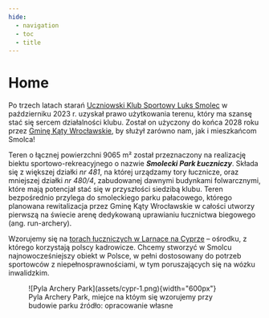 ```yaml
---
hide:
  - navigation
  - toc
  - title
---
```

# Home

Po trzech latach starań [Uczniowski Klub Sportowy Luks Smolec](https://uksluks.pl) w październiku 2023 r. uzyskał prawo użytkowania terenu, który ma szansę stać się sercem działalności klubu. Został on użyczony do końca 2028 roku przez [Gminę Kąty Wrocławskie](https://www.katywroclawskie.pl), by służył zarówno nam, jak i mieszkańcom Smolca!

Teren o łącznej powierzchni 9065 m² został przeznaczony na realizację  biektu sportowo-rekreacyjnego o nazwie ***Smolecki Park Łuczniczy***. Składa się z większej działki *nr 481*, na której urządzamy tory łucznicze, oraz mniejszej działki *nr 480/4*, zabudowanej dawnymi budynkami folwarcznymi, które mają potencjał stać się w przyszłości siedzibą klubu. Teren bezpośrednio przylega do smoleckiego parku pałacowego, którego planowana rewitalizacja przez Gminę Kąty Wrocławskie w całości utworzy pierwszą na świecie arenę dedykowaną uprawianiu łucznictwa biegowego (ang. run-archery).

Wzorujemy się na [torach łuczniczych w Larnace na Cyprze](https://larnakaregion.com/pyla-hits-the-bullseye-with-archery-park) – ośrodku, z którego korzystają polscy kadrowicze. Chcemy stworzyć w Smolcu najnowocześniejszy obiekt w Polsce, w pełni dostosowany do potrzeb sportowców z niepełnosprawnościami, w tym poruszających się na wózku inwalidzkim.

<figure markdown="span">
  ![Pyla Archery Park](assets/cypr-1.png){width="600px"}
  <figcaption>Pyla Archery Park, miejce na któym się wzorujemy przy budowie parku
    źródło: opracowanie własne</figcaption>
</figure>

<!-- Zespoł architektow (Joanna Smoczynska-Bazan i Wojciech Bazan oraz dodatkowo zaproszony do zespołu Mikołaj Gomołka) w czerwcu 2024 roku rozpoczęli przygotowywanie szczegołowej koncepcji zagospodarowania obu działek wraz z koncepcją architektoniczną rewitalizacji i rozbudowy istniejących dawnych budynkow folwarcznych.

Po prawej stronie torów (od wschodu), widoczna [Alej Łuczników](avenue.md) z bukami czerwonolistnymi. Z lewej storny torów (na zachód), alejki z torów połączone zostaną z [Parkiem w Smolecu](https://www.google.com/maps/place/Park+w+Smolcu/@51.076453,16.8838042,355m/data=!3m1!1e3!4m10!1m2!2m1!1sParkiem+Smoleckim!3m6!1s0x470fc1bdb23323dd:0x1742ea66a9689723!8m2!3d51.0768577!4d16.8840676!15sChFQYXJraWVtIFNtb2xlY2tpbZIBBHBhcmvgAQA!16s%2Fg%2F11r1jk6f3d?entry=ttu), dzięki czemu możliwe jest trenowanie i organizowanie zawodów łucznictwa biegowego (run-archery). Od części południowej dostępne jest całe zaplecze torów, od magazynów i szatni po trybuny dla kibiców.

<figure markdown="span">
  ![Smolecki Park Łuczniczy](assets/smolec_widok_z_lotu_ptaka_04_a.jpg){width=1200px"}
  <figcaption>Smolecki Park Łuczniczy, widok z lotu ptaka na podstawie wstępnego projektu. 
    Opracowanie rzutow i wizualizacji: Wojciech Bazan, Mikołaj Gomołka, Joanna Smoczynska-Bazan</figcaption>
</figure> -->